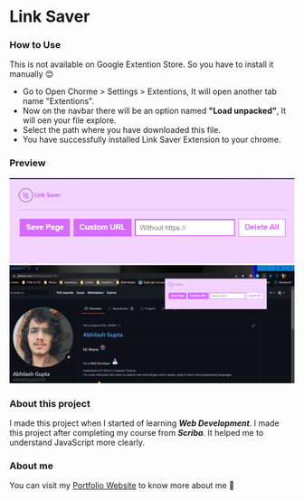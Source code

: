 # Link Saver

### How to Use
This is not available on Google Extention Store. So you have to install it manually 😊
* Go to Open Chorme > Settings > Extentions, It will open another tab name "Extentions".
* Now on the navbar there will be an option named **"Load unpacked"**, It will oen your file explore.
* Select the path where you have downloaded this file.
* You have successfully installed Link Saver Extension to your chrome.

### Preview
![link_saver](files/linkSaver.png)
![live_extension_preview](files/extension_preview.png)

### About this project
I made this project when I started of learning ***Web Development***. I made this project after completing my course from ***Scriba***. It helped me to understand JavaScript more clearly.


### About me
You can visit my [Portfolio Website](https://abhilashgupta.ml/) to know more about me 🤗
